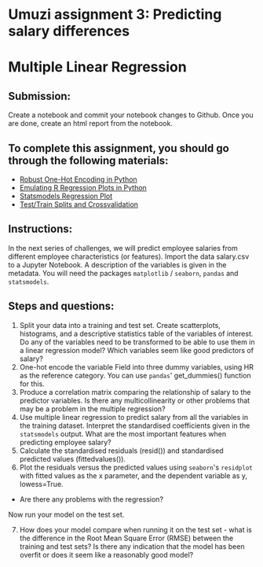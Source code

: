# Umuzi assignment 3: Predicting salary differences
# Multiple Linear Regression

## Submission:
Create a notebook and commit your notebook changes to Github.
Once you are done, create an html report from the notebook.

## To complete this assignment, you should go through the following materials:
- [Robust One-Hot Encoding in Python](https://blog.cambridgespark.com/robust-one-hot-encoding-in-python-3e29bfcec77e)
- [Emulating R Regression Plots in Python](https://medium.com/@emredjan/emulating-r-regression-plots-in-python-43741952c034)
- [Statsmodels Regression Plot](https://www.statsmodels.org/dev/examples/notebooks/generated/regression_plots.html)
- [Test/Train Splits and Crossvalidation](https://towardsdatascience.com/train-test-split-and-cross-validation-in-python-80b61beca4b6)

## Instructions:
In the next series of challenges, we will predict employee salaries from different employee characteristics (or features).
Import the data salary.csv to a Jupyter Notebook. A description of the variables is given in the metadata. You will need the packages `matplotlib` / `seaborn`, `pandas` and `statsmodels`.

## Steps and questions:
1. Split your data into a training and test set. Create scatterplots, histograms, and a descriptive statistics table of the variables of interest. Do any of the variables need to be transformed to be able to use them in a linear regression model? Which variables seem like good predictors of salary?
2.	One-hot encode the variable Field into three dummy variables, using HR as the reference category. You can use `pandas`' get_dummies() function for this.
3.	Produce a correlation matrix comparing the relationship of salary to the predictor variables. Is there any multicollinearity or other problems that may be a problem in the multiple regression?
4.	Use multiple linear regression to predict salary from all the variables in the training dataset. Interpret the standardised coefficients given in the `statsmodels` output. What are the most important features when predicting employee salary?
5.	Calculate the standardised residuals (resid()) and standardised predicted values (fittedvalues()).
6. Plot the residuals versus the predicted values using `seaborn`'s `residplot` with fitted values as the x parameter, and the dependent variable as y, lowess=True.
  * Are there any problems with the regression?

Now run your model on the test set.

7. How does your model compare when running it on the test set - what is the difference in the Root Mean Square Error (RMSE) between the training and test sets? Is there any indication that the model has been overfit or does it seem like a reasonably good model?
